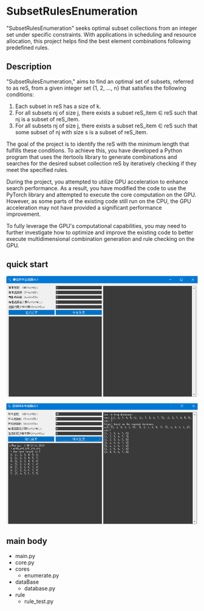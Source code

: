 # SubsetRulesEnumeration
"SubsetRulesEnumeration" seeks optimal subset collections from an integer set under specific constraints. With applications in scheduling and resource allocation, this project helps find the best element combinations following predefined rules.

## Description

"SubsetRulesEnumeration," aims to find an optimal set of subsets, referred to as reS, from a given integer set {1, 2, ..., n} that satisfies the following conditions:

1. Each subset in reS has a size of k.
2. For all subsets nj of size j, there exists a subset reS_item ∈ reS such that nj is a subset of reS_item.
3. For all subsets nj of size j, there exists a subset reS_item ∈ reS such that some subset of nj with size s is a subset of reS_item.

The goal of the project is to identify the reS with the minimum length that fulfills these conditions. To achieve this, you have developed a Python program that uses the itertools library to generate combinations and searches for the desired subset collection reS by iteratively checking if they meet the specified rules.

During the project, you attempted to utilize GPU acceleration to enhance search performance. As a result, you have modified the code to use the PyTorch library and attempted to execute the core computation on the GPU. However, as some parts of the existing code still run on the CPU, the GPU acceleration may not have provided a significant performance improvement.

To fully leverage the GPU's computational capabilities, you may need to further investigate how to optimize and improve the existing code to better execute multidimensional combination generation and rule checking on the GPU.

## quick start

![image-20230403161657156](assets/image-20230403161657156.png)

![image-20230403161747850](assets/image-20230403161747850.png)

## main body

- main.py
- core.py
- cores
  - enumerate.py
- dataBase
  - database.py
- rule
  - rule_test.py
